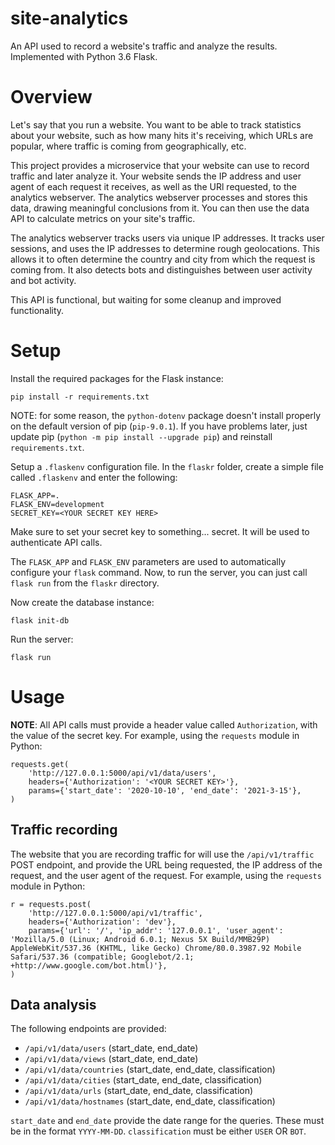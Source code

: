 # site-analytics

An API used to record a website's traffic and analyze the results. Implemented with Python 3.6 Flask.

# Overview

Let's say that you run a website. You want to be able to track statistics about your website, such as how many hits it's receiving, which URLs are popular, where traffic is coming from geographically, etc.

This project provides a microservice that your website can use to record traffic and later analyze it. Your website sends the IP address and user agent of each request it receives, as well as the URl requested, to the analytics webserver. The analytics webserver processes and stores this data, drawing meaningful conclusions from it. You can then use the data API to calculate metrics on your site's traffic.

The analytics webserver tracks users via unique IP addresses. It tracks user sessions, and uses the IP addresses to determine rough geolocations. This allows it to often determine the country and city from which the request is coming from. It also detects bots and distinguishes between user activity and bot activity.

This API is functional, but waiting for some cleanup and improved functionality.

# Setup

Install the required packages for the Flask instance:
```
pip install -r requirements.txt
```

NOTE: for some reason, the `python-dotenv` package doesn't install properly on the default version of pip (`pip-9.0.1`). If you have problems later, just update pip (`python -m pip install --upgrade pip`) and reinstall `requirements.txt`. 

Setup a `.flaskenv` configuration file. In the `flaskr` folder, create a simple file called `.flaskenv` and enter the following:
```
FLASK_APP=.
FLASK_ENV=development
SECRET_KEY=<YOUR SECRET KEY HERE>
```

Make sure to set your secret key to something... secret. It will be used to authenticate API calls.

The `FLASK_APP` and `FLASK_ENV` parameters are used to automatically configure your `flask` command. Now, to run the server, you can just call `flask run` from the `flaskr` directory.

Now create the database instance:
```
flask init-db
```

Run the server:
```
flask run
```

# Usage

**NOTE**: All API calls must provide a header value called `Authorization`, with the value of the secret key. For example, using the `requests` module in Python:
```
requests.get(
    'http://127.0.0.1:5000/api/v1/data/users',
    headers={'Authorization': '<YOUR SECRET KEY>'},
    params={'start_date': '2020-10-10', 'end_date': '2021-3-15'},
)
```

## Traffic recording

The website that you are recording traffic for will use the `/api/v1/traffic` POST endpoint, and provide the URL being requested, the IP address of the request, and the user agent of the request. For example, using the `requests` module in Python:
```
r = requests.post(
    'http://127.0.0.1:5000/api/v1/traffic', 
    headers={'Authorization': 'dev'},
    params={'url': '/', 'ip_addr': '127.0.0.1', 'user_agent': 'Mozilla/5.0 (Linux; Android 6.0.1; Nexus 5X Build/MMB29P) AppleWebKit/537.36 (KHTML, like Gecko) Chrome/80.0.3987.92 Mobile Safari/537.36 (compatible; Googlebot/2.1; +http://www.google.com/bot.html)'},
)
```

## Data analysis

The following endpoints are provided:
- `/api/v1/data/users` (start_date, end_date)
- `/api/v1/data/views` (start_date, end_date)
- `/api/v1/data/countries` (start_date, end_date, classification)
- `/api/v1/data/cities` (start_date, end_date, classification)
- `/api/v1/data/urls` (start_date, end_date, classification)
- `/api/v1/data/hostnames` (start_date, end_date, classification)

`start_date` and `end_date` provide the date range for the queries. These must be in the format `YYYY-MM-DD`. `classification` must be either `USER` OR `BOT`.
